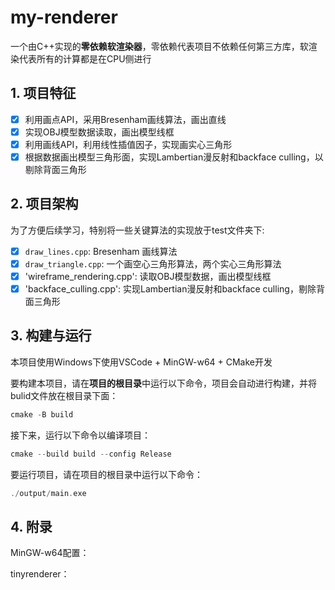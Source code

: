 # my-renderer

一个由C++实现的**零依赖软渲染器**，零依赖代表项目不依赖任何第三方库，软渲染代表所有的计算都是在CPU侧进行

## 1. 项目特征

- [x] 利用画点API，采用Bresenham画线算法，画出直线
- [x] 实现OBJ模型数据读取，画出模型线框 
- [x] 利用画线API，利用线性插值因子，实现画实心三角形
- [x] 根据数据画出模型三角形面，实现Lambertian漫反射和backface culling，以剔除背面三角形

## 2. 项目架构

为了方便后续学习，特别将一些关键算法的实现放于test文件夹下:

- [x] `draw_lines.cpp`: Bresenham 画线算法
- [x] `draw_triangle.cpp`: 一个画空心三角形算法，两个实心三角形算法
- [x] 'wireframe_rendering.cpp': 读取OBJ模型数据，画出模型线框
- [x] 'backface_culling.cpp': 实现Lambertian漫反射和backface culling，剔除背面三角形

## 3. 构建与运行

本项目使用Windows下使用VSCode + MinGW-w64 + CMake开发

要构建本项目，请在**项目的根目录**中运行以下命令，项目会自动进行构建，并将bulid文件放在根目录下面：

```C++
cmake -B build
```

接下来，运行以下命令以编译项目：

```C++
cmake --build build --config Release
```

要运行项目，请在项目的根目录中运行以下命令：


```C++
./output/main.exe
```

## 4. 附录

MinGW-w64配置：

tinyrenderer：



